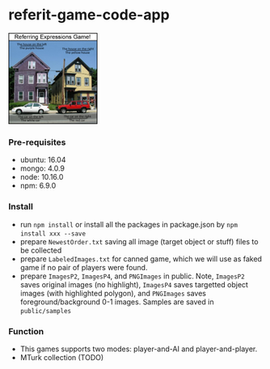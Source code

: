 # referit-game-code-app

<p align="left">
  <img src="public/img/loadScreen.jpg" width="35%"/>
</p>

### Pre-requisites
* ubuntu: 16.04
* mongo: 4.0.9
* node: 10.16.0
* npm: 6.9.0

### Install
* run ```npm install``` or install all the packages in package.json by ```npm install xxx --save```
* prepare ```NewestOrder.txt``` saving all image (target object or stuff) files to be collected
* prepare ```LabeledImages.txt``` for canned game, which we will use as faked game if no pair of players were found.
* prepare ```ImagesP2```, ```ImagesP4```, and ```PNGImages``` in public. Note, ```ImagesP2``` saves original images (no highlight), ```ImagesP4``` saves targetted object images (with highlighted polygon), and ```PNGImages``` saves foreground/background 0-1 images. Samples are saved in ```public/samples```

### Function
* This games supports two modes: player-and-AI and player-and-player. 
* MTurk collection (TODO)